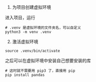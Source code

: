 
1. 为项目创建虚拟环境

进入项目，运行

```shell
# .venv 是虚拟环境的文件夹名，可以自定义
python3 -m venv .venv
```

2. 激活虚拟环境

```shell
source .venv/bin/activate
```


之后可以在虚拟环境中安装自己想要安装的库
```shell
# 这时就不需要用 pip3 了，直接用 pip
pip install pandas
```